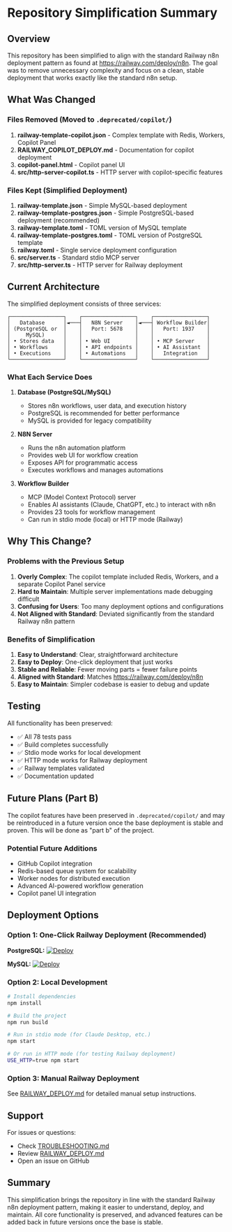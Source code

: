 # Repository Simplification Summary

## Overview

This repository has been simplified to align with the standard Railway n8n deployment pattern as found at https://railway.com/deploy/n8n. The goal was to remove unnecessary complexity and focus on a clean, stable deployment that works exactly like the standard n8n setup.

## What Was Changed

### Files Removed (Moved to `.deprecated/copilot/`)

1. **railway-template-copilot.json** - Complex template with Redis, Workers, Copilot Panel
2. **RAILWAY_COPILOT_DEPLOY.md** - Documentation for copilot deployment
3. **copilot-panel.html** - Copilot panel UI
4. **src/http-server-copilot.ts** - HTTP server with copilot-specific features

### Files Kept (Simplified Deployment)

1. **railway-template.json** - Simple MySQL-based deployment
2. **railway-template-postgres.json** - Simple PostgreSQL-based deployment (recommended)
3. **railway-template.toml** - TOML version of MySQL template
4. **railway-template-postgres.toml** - TOML version of PostgreSQL template
5. **railway.toml** - Single service deployment configuration
6. **src/server.ts** - Standard stdio MCP server
7. **src/http-server.ts** - HTTP server for Railway deployment

## Current Architecture

The simplified deployment consists of three services:

```
┌─────────────────┐    ┌─────────────────┐    ┌─────────────────┐
│   Database      │◄───┤   N8N Server    │◄───┤ Workflow Builder│
│ (PostgreSQL or  │    │   Port: 5678    │    │   Port: 1937    │
│     MySQL)      │    │                 │    │                 │
│ • Stores data   │    │ • Web UI        │    │ • MCP Server    │
│ • Workflows     │    │ • API endpoints │    │ • AI Assistant  │
│ • Executions    │    │ • Automations   │    │   Integration   │
└─────────────────┘    └─────────────────┘    └─────────────────┘
```

### What Each Service Does

1. **Database (PostgreSQL/MySQL)**
   - Stores n8n workflows, user data, and execution history
   - PostgreSQL is recommended for better performance
   - MySQL is provided for legacy compatibility

2. **N8N Server**
   - Runs the n8n automation platform
   - Provides web UI for workflow creation
   - Exposes API for programmatic access
   - Executes workflows and manages automations

3. **Workflow Builder**
   - MCP (Model Context Protocol) server
   - Enables AI assistants (Claude, ChatGPT, etc.) to interact with n8n
   - Provides 23 tools for workflow management
   - Can run in stdio mode (local) or HTTP mode (Railway)

## Why This Change?

### Problems with the Previous Setup

1. **Overly Complex**: The copilot template included Redis, Workers, and a separate Copilot Panel service
2. **Hard to Maintain**: Multiple server implementations made debugging difficult
3. **Confusing for Users**: Too many deployment options and configurations
4. **Not Aligned with Standard**: Deviated significantly from the standard Railway n8n pattern

### Benefits of Simplification

1. **Easy to Understand**: Clear, straightforward architecture
2. **Easy to Deploy**: One-click deployment that just works
3. **Stable and Reliable**: Fewer moving parts = fewer failure points
4. **Aligned with Standard**: Matches https://railway.com/deploy/n8n
5. **Easy to Maintain**: Simpler codebase is easier to debug and update

## Testing

All functionality has been preserved:

- ✅ All 78 tests pass
- ✅ Build completes successfully
- ✅ Stdio mode works for local development
- ✅ HTTP mode works for Railway deployment
- ✅ Railway templates validated
- ✅ Documentation updated

## Future Plans (Part B)

The copilot features have been preserved in `.deprecated/copilot/` and may be reintroduced in a future version once the base deployment is stable and proven. This will be done as "part b" of the project.

### Potential Future Additions

- GitHub Copilot integration
- Redis-based queue system for scalability
- Worker nodes for distributed execution
- Advanced AI-powered workflow generation
- Copilot panel UI integration

## Deployment Options

### Option 1: One-Click Railway Deployment (Recommended)

**PostgreSQL:**
[![Deploy](https://railway.app/button.svg)](https://railway.app/new/template?template=https://raw.githubusercontent.com/Islamhassana3/n8n-workflow-builder/main/railway-template-postgres.json)

**MySQL:**
[![Deploy](https://railway.app/button.svg)](https://railway.app/new/template?template=https://raw.githubusercontent.com/Islamhassana3/n8n-workflow-builder/main/railway-template.json)

### Option 2: Local Development

```bash
# Install dependencies
npm install

# Build the project
npm run build

# Run in stdio mode (for Claude Desktop, etc.)
npm start

# Or run in HTTP mode (for testing Railway deployment)
USE_HTTP=true npm start
```

### Option 3: Manual Railway Deployment

See [RAILWAY_DEPLOY.md](./RAILWAY_DEPLOY.md) for detailed manual setup instructions.

## Support

For issues or questions:
- Check [TROUBLESHOOTING.md](./TROUBLESHOOTING.md)
- Review [RAILWAY_DEPLOY.md](./RAILWAY_DEPLOY.md)
- Open an issue on GitHub

## Summary

This simplification brings the repository in line with the standard Railway n8n deployment pattern, making it easier to understand, deploy, and maintain. All core functionality is preserved, and advanced features can be added back in future versions once the base is stable.
